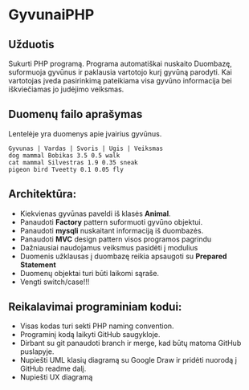 
# GyvunaiPHP

## Užduotis
Sukurti PHP programą. Programa automatiškai nuskaito Duombazę, suformuoja gyvūnus ir paklausia vartotojo kurį gyvūną parodyti. Kai vartotojas įveda pasirinkimą pateikiama visa gyvūno informacija bei iškviečiamas jo judėjimo veiksmas.

## Duomenų failo aprašymas
Lentelėje yra duomenys apie įvairius gyvūnus. 
```
Gyvunas | Vardas | Svoris | Ugis | Veiksmas
dog mammal Bobikas 3.5 0.5 walk
cat mammal Silvestras 1.9 0.35 sneak
pigeon bird Tveetty 0.1 0.05 fly
```

## Architektūra:
* Kiekvienas gyvūnas paveldi iš klasės **Animal**. 
* Panaudoti **Factory** pattern suformuoti gyvūno objektui. 
* Panaudoti **mysqli** nuskaitant informaciją iš duombazės.
* Panaudoti **MVC** design pattern visos programos pagrindu
* Dažniausiai naudojamus veiksmus pasidėti į modulius
* Duomenis užklausas į duombazę reikia apsaugoti su **Prepared Statement**
* Duomenų objektai turi būti laikomi sąraše.
* Vengti switch/case!!!

## Reikalavimai programiniam kodui:
* Visas kodas turi sekti PHP naming convention.
* Programinį kodą laikyti GitHub saugykloje.
* Dirbant su git panaudoti branch ir merge, kad būtų matoma GitHub puslapyje.
* Nupiešti UML klasių diagramą su Google Draw ir pridėti nuorodą į GitHub readme dalį.
* Nupiešti UX diagramą
